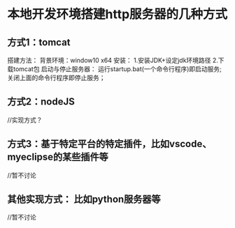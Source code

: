 <!--
 * @Descripttion: 
 * @version: 
 * @Author: wenq
 * @Date: 2020-02-17 16:18:47
 * @LastEditors: wenq
 * @LastEditTime: 2020-02-17 16:28:44
 -->
# 本地开发环境搭建http服务器的几种方式

## 方式1：tomcat
搭建方法：
背景环境：window10 x64
安装：
1.安装JDK+设定jdk环境路径
2.下载tomcat包
启动与停止服务器：
运行startup.bat(一个命令行程序)即启动服务;
关闭上面的命令行程序即停止服务；

## 方式2：nodeJS
//实现方式？

## 方式3：基于特定平台的特定插件，比如vscode、myeclipse的某些插件等
//暂不讨论

## 其他实现方式： 比如python服务器等
//暂不讨论